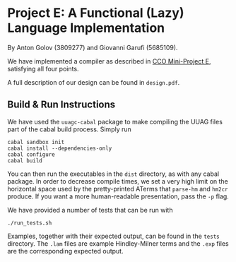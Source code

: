 # Project E: A Functional (Lazy) Language Implementation

By Anton Golov (3809277) and Giovanni Garufi (5685109).

We have implemented a compiler as described in [CCO Mini-Project E][0],
satisfying all four points.

A full description of our design can be found in `design.pdf`.

 [0]: http://foswiki.cs.uu.nl/foswiki/pub/Cco/MiniProjects/cco-project-e.pdf

## Build & Run Instructions

We have used the `uuagc-cabal` package to make compiling the UUAG files part of
the cabal build process.  Simply run

    cabal sandbox init
    cabal install --dependencies-only
    cabal configure
    cabal build

You can then run the executables in the `dist` directory, as with any cabal
package.  In order to decrease compile times, we set a very high limit on the
horizontal space used by the pretty-printed ATerms that `parse-hm` and `hm2cr`
produce.  If you want a more human-readable presentation, pass the `-p` flag.

We have provided a number of tests that can be run with

    ./run_tests.sh

Examples, together with their expected output, can be found in the `tests`
directory.  The `.lam` files are example Hindley-Milner terms and the `.exp`
files are the corresponding expected output.


